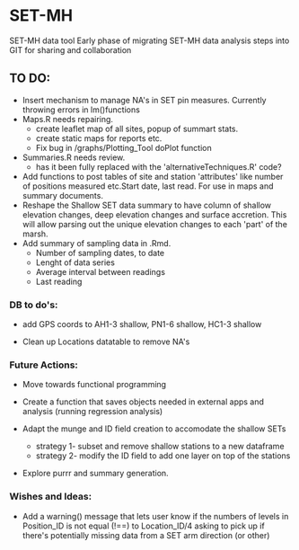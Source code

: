 SET-MH
======

SET-MH data tool
Early phase of migrating SET-MH data analysis steps into GIT for sharing and collaboration



## TO DO:
- Insert mechanism to manage NA's in SET pin measures. Currently throwing errors in lm()functions
- Maps.R needs repairing.  
	* create leaflet map of all sites, popup of summart stats.  
 	* create static maps for reports etc.  
 	* Fix bug in /graphs/Plotting_Tool doPlot function
- Summaries.R needs review. 
	* has it been fully replaced with the 'alternativeTechniques.R' code?
- Add functions to post tables of site and station 'attributes' like number of positions measured etc.Start date, last read. For use in maps and summary documents.
- Reshape the Shallow SET data summary to have column of shallow elevation changes, deep elevation changes and surface accretion. This will allow parsing out the unique elevation changes to each 'part' of the marsh.
- Add summary of sampling data in .Rmd. 
	* Number of sampling dates, to date
	* Lenght of data series
	* Average interval between readings
	* Last reading
 
### DB to do's:
 - add GPS coords to AH1-3 shallow, PN1-6 shallow, HC1-3 shallow
 
- Clean up Locations datatable to remove NA's

### Future Actions:

- Move towards functional programming 
- Create a function that saves objects needed in external apps and analysis (running regression analysis)

- Adapt the munge and ID field creation to accomodate the shallow SETs
  - strategy 1- subset and remove shallow stations to a new dataframe
  - strategy 2- modify the ID field to add one layer on top of the stations
- Explore purrr and summary generation. 

### Wishes and Ideas:

- Add a warning() message that lets user know if the numbers of levels in Position_ID is  not equal (!==) to Location_ID/4 asking to pick up if there's potentially missing data from a SET arm direction (or other)


